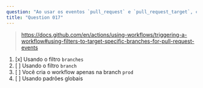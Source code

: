 ```yaml
---
question: "Ao usar os eventos `pull_request` e `pull_request_target`, como você configura o workflow para ser executado apenas ao direcionar para a branch `prod`?"
title: "Question 017"
---
```


> https://docs.github.com/en/actions/using-workflows/triggering-a-workflow#using-filters-to-target-specific-branches-for-pull-request-events
1. [x] Usando o filtro `branches`
1. [ ] Usando o filtro `branch`
1. [ ] Você cria o workflow apenas na branch `prod`
1. [ ] Usando padrões globais
